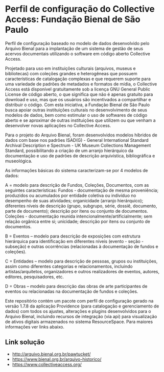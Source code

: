 # Perfil de configuração do Collective Access: Fundação Bienal de São Paulo

Perfil de configuração baseado no modelo de dados desenvolvido pelo Arquivo Bienal para a implantação de um sistema de gestão de seus acervos documentais utilizando o software em código aberto Collective Access. 

Projetado para uso em instituições culturais (arquivos, museus e bibliotecas) com coleções grandes e heterogêneas que possuem características de catalogação complexas e que requerem suporte para uma variedade de padrões de metadados e formatos de mídia, o Collective Access está disponível gratuitamente sob a licença GNU General Public License de código aberto, o que significa que não é apenas gratuito para download e uso, mas que os usuários são incentivados a compartilhar e distribuir o código. Com esta iniciativa, a Fundação Bienal de São Paulo busca apoiar outras instituições culturais no desenvolvimento de seus modelos de dados, bem como estimular o uso de softwares de código aberto e se aproximar de outras instituições que utilizem ou que venham a desenvolver novas aplicações no Collective Access.

Para o projeto do Arquivo Bienal, foram desenvolvidos modelos híbridos de dados com base nos padrões ISAD(G) - General International Standard Archival Description e Spectrum - UK Museum Collections Management Standard, possibilitando a criação de um arranjo hierárquico da documentação e uso de padrões de descrição arquivística, bibliográfica e museológica.

As informações básicas do sistema caracterizam-se por 4 modelos de dados:

A = modelo para descrição de Fundos, Coleções, Documentos, com as seguintes características: 
Fundos - documentação de mesma proveniência; produzidos ou acumulados por entidade coletiva ou indivíduo no desempenho de suas atividades; organicidade (arranjo hierárquico); diferentes níveis de descrição (grupo, subgrupo, série, dossiê, documento, parte de documento); descrição por itens ou conjunto de documentos.
Coleções - documentação reunida intencionalmente/artificialmente; sem relação orgânica entre si; unicidade; descrição por itens ou conjunto de documentos.

B = Eventos – modelo para descrição de exposições com estrutura hierárquica para identificação em diferentes níveis (evento - seção - subseção) e outras ocorrências (relacionadas à documentação de fundos e coleções).

C = Entidades – modelo para descrição de pessoas, grupos ou instituições, assim como diferentes categorias e relacionamentos, incluindo artistas/arquitetos, organizadores e outros realizadores de eventos, autores, editores, pesquisadores, etc.

D = Obras – modelo para descrição das obras de arte participantes de eventos ou relacionadas na documentação de fundos e coleções.

Este repositório contém um pacote com perfil de configuração gerado na versão 1.7.8 da aplicação Providence (para catalogação e gerenciamento de dados) com todos os ajustes, alterações e plugins desenvolvidos para o Arquivo Bienal, incluindo recursos de integração (via api) para visualização de ativos digitais armazenados no sistema ResourceSpace.  Para maiores informações ver links abaixo.

## Link solução

+ http://arquivo.bienal.org.br/pawtucket/
+ https://www.bienal.org.br/arquivo-historico/
+ https://www.collectiveaccess.org/
